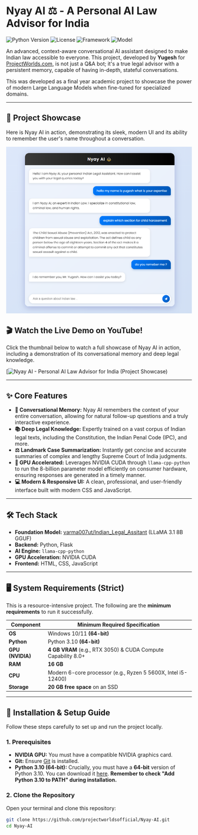 # Nyay AI ⚖️ - A Personal AI Law Advisor for India

![Python Version](https://img.shields.io/badge/Python-3.10%20(64--bit)-blue)
![License](https://img.shields.io/badge/License-Apache%202.0-green)
![Framework](https://img.shields.io/badge/Framework-Flask-black)
![Model](https://img.shields.io/badge/Model-LLaMA%203.1%20(8B)-orange)

An advanced, context-aware conversational AI assistant designed to make Indian law accessible to everyone. This project, developed by **Yugesh** for [ProjectWorlds.com](https://projectworlds.com/), is not just a Q&A bot; it's a true legal advisor with a persistent memory, capable of having in-depth, stateful conversations.

This was developed as a final year academic project to showcase the power of modern Large Language Models when fine-tuned for specialized domains.

---

## 📸 Project Showcase

Here is Nyay AI in action, demonstrating its sleek, modern UI and its ability to remember the user's name throughout a conversation.

![Nyay AI Showcase](https://raw.githubusercontent.com/projectworldsofficial/Nyay-AI/main/screenshots/1.png)

## 🎬 Watch the Live Demo on YouTube!

Click the thumbnail below to watch a full showcase of Nyay AI in action, including a demonstration of its conversational memory and deep legal knowledge.

[![Nyay AI - Personal AI Law Advisor for India (Project Showcase)](https://youtu.be/KvXmbnJ5wco)

---

## ✨ Core Features

- **🧠 Conversational Memory:** Nyay AI remembers the context of your entire conversation, allowing for natural follow-up questions and a truly interactive experience.
- **📚 Deep Legal Knowledge:** Expertly trained on a vast corpus of Indian legal texts, including the Constitution, the Indian Penal Code (IPC), and more.
- **⚖️ Landmark Case Summarization:** Instantly get concise and accurate summaries of complex and lengthy Supreme Court of India judgments.
- **🚀 GPU Accelerated:** Leverages NVIDIA CUDA through `llama-cpp-python` to run the 8-billion parameter model efficiently on consumer hardware, ensuring responses are generated in a timely manner.
- **💻 Modern & Responsive UI:** A clean, professional, and user-friendly interface built with modern CSS and JavaScript.

---

## 🛠️ Tech Stack

- **Foundation Model:** [varma007ut/Indian_Legal_Assitant](https://huggingface.co/varma007ut/Indian_Legal_Assitant) (LLaMA 3.1 8B GGUF)
- **Backend:** Python, Flask
- **AI Engine:** `llama-cpp-python`
- **GPU Acceleration:** NVIDIA CUDA
- **Frontend:** HTML, CSS, JavaScript

---

## 🖥️ System Requirements (Strict)

This is a resource-intensive project. The following are the **minimum requirements** to run it successfully.

| Component         | Minimum Required Specification                                  |
|-------------------|-----------------------------------------------------------------|
| **OS**            | Windows 10/11 **(64-bit)**                                      |
| **Python**        | Python 3.10 **(64-bit)**                                        |
| **GPU (NVIDIA)**  | **4 GB VRAM** (e.g., RTX 3050) & CUDA Compute Capability 8.0+    |
| **RAM**           | **16 GB**                                                       |
| **CPU**           | Modern 6-core processor (e.g., Ryzen 5 5600X, Intel i5-12400)   |
| **Storage**       | **20 GB free space** on an SSD                                  |

---

## 🚀 Installation & Setup Guide

Follow these steps carefully to set up and run the project locally.

### 1. Prerequisites
- **NVIDIA GPU:** You must have a compatible NVIDIA graphics card.
- **Git:** Ensure [Git](https://git-scm.com/downloads) is installed.
- **Python 3.10 (64-bit):** Crucially, you must have a **64-bit** version of Python 3.10. You can download it [here](https://www.python.org/downloads/release/python-31011/). **Remember to check "Add Python 3.10 to PATH" during installation.**

### 2. Clone the Repository
Open your terminal and clone this repository:
```bash
git clone https://github.com/projectworldsofficial/Nyay-AI.git
cd Nyay-AI